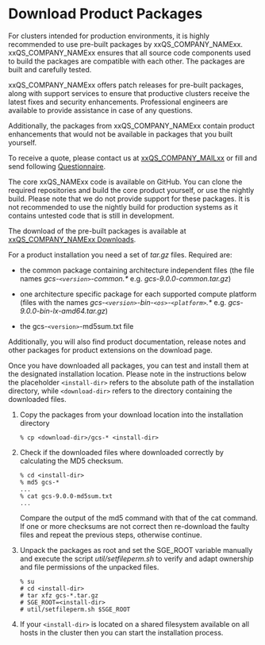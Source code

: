 # Download Product Packages

For clusters intended for production environments, it is highly recommended to use pre-built packages by xxQS_COMPANY_NAMExx. xxQS_COMPANY_NAMExx ensures that all source code components used to build the packages are compatible with each other. The packages are built and carefully tested.

xxQS_COMPANY_NAMExx offers patch releases for pre-built packages, along with support services to ensure that productive clusters receive the latest fixes and security enhancements. Professional engineers are available to provide assistance in case of any questions.

Additionally, the packages from xxQS_COMPANY_NAMExx contain product enhancements that would not be available in packages that you built yourself.

To receive a quote, please contact us at [xxQS_COMPANY_MAILxx](mailto:xxQS_COMPANY_MAILxx) or fill and send following [Questionnaire](https://www.hpc-gridware.com/quote/).

The core xxQS_NAMExx code is available on GitHub. You can clone the required repositories and build the core product yourself, or use the nightly build. Please note that we do not provide support for these packages. It is not recommended to use the nightly build for production systems as it contains untested code that is still in development.

The download of the pre-built packages is available at [xxQS_COMPANY_NAMExx Downloads](https://www.hpc-gridware.com/download-main).

For a product installation you need a set of *tar.gz* files. Required are:

* the common package containing architecture independent files (the file names *gcs-`<version>`-common.\** e.g. *gcs-9.0.0-common.tar.gz*)

* one architecture specific package for each supported compute platform (files with the names *gcs-`<version>`-bin-`<os>`-`<platform>`.\** e.g. *gcs-9.0.0-bin-lx-amd64.tar.gz*)

* the gcs-`<version>`-md5sum.txt file

Additionally, you will also find product documentation, release notes and other packages for product extensions on the download page.

Once you have downloaded all packages, you can test and install them at the designated installation location. Please note in the instructions below the placeholder `<install-dir>` refers to the absolute path of the installation directory, while `<download-dir>` refers to the directory containing the downloaded files.

1. Copy the packages from your download location into the installation directory

    ```
    % cp <download-dir>/gcs-* <install-dir>
    ```

2. Check if the downloaded files where downloaded correctly by calculating the MD5 checksum. 

    ```
    % cd <install-dir>
    % md5 gcs-*
    ...
    % cat gcs-9.0.0-md5sum.txt
    ...
    ```
   
    Compare the output of the md5 command with that of the cat command. If one or more checksums are not correct then re-download the faulty files and repeat the previous steps, otherwise continue.

3. Unpack the packages as root and set the SGE_ROOT variable manually and execute the script *util/setfileperm.sh* to verify and adapt ownership and file permissions of the unpacked files.

    ```
    % su
    # cd <install-dir>
    # tar xfz gcs-*.tar.gz
    # SGE_ROOT=<install-dir>
    # util/setfileperm.sh $SGE_ROOT
    ```
   
4. If your `<install-dir>` is located on a shared filesystem available on all hosts in the cluster then you can start the installation process.

[//]: # (Eeach file has to end with two emty lines)

